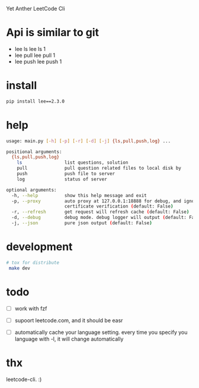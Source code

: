 Yet Anther LeetCode Cli

# Api is similar to git
- lee ls 
	lee ls 1 
- lee pull 
	lee pull 1
- lee push 
	lee push 1
	

# install
```bash
pip install lee==2.3.0
```




# help
``` bash
usage: main.py [-h] [-p] [-r] [-d] [-j] {ls,pull,push,log} ...

positional arguments:
  {ls,pull,push,log}
    ls                list questions, solution
    pull              pull question related files to local disk by
    push              push file to server
    log               status of server

optional arguments:
  -h, --help          show this help message and exit
  -p, --proxy         auto proxy at 127.0.0.1:18888 for debug, and ignore SSL
                      certificate verification (default: False)
  -r, --refresh       get request will refresh cache (default: False)
  -d, --debug         debug mode. debug logger will output (default: False)
  -j, --json          pure json output (default: False)
``` 

# development
``` bash
# tox for distribute 
 make dev

```
# todo 
- [ ] work with fzf 
- [ ] supoort leetcode.com, and it should be easr
- [ ] automatically  cache your language setting. every time you specify you language with -l, it will change automatically



# thx
leetcode-cli. :)






